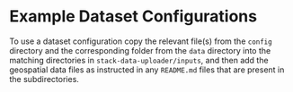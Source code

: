 # Example Dataset Configurations

To use a dataset configuration copy the relevant file(s) from the `config` directory and the corresponding folder from the `data` directory into the matching directories in `stack-data-uploader/inputs`, and then add the geospatial data files as instructed in any `README.md` files that are present in the subdirectories.